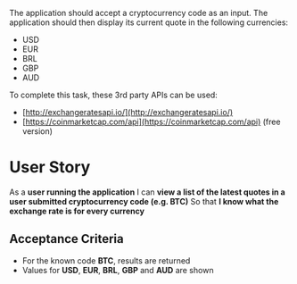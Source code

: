 The application should accept a cryptocurrency code as an input. The
application should then display its current quote in the following currencies:
 * USD
 * EUR
 * BRL
 * GBP
 * AUD

To complete this task, these 3rd party APIs can be used:
 * [http://exchangeratesapi.io/](http://exchangeratesapi.io/)
 * [https://coinmarketcap.com/api](https://coinmarketcap.com/api) (free version)

# User Story

As a **user running the application**
I can **view a list of the latest quotes in a user submitted cryptocurrency
code (e.g. BTC)**
So that **I know what the exchange rate is for every currency**

## Acceptance Criteria
 * For the known code **BTC**, results are returned
 * Values for **USD**, **EUR**, **BRL**, **GBP** and **AUD** are shown